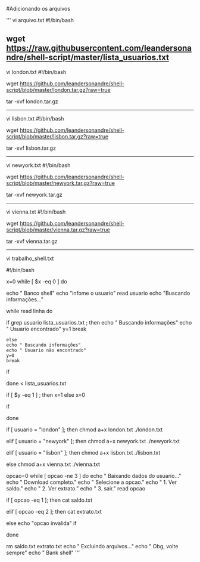 #Adicionando os arquivos

''' vi arquivo.txt
#!/bin/bash 

wget https://raw.githubusercontent.com/leandersonandre/shell-script/master/lista_usuarios.txt
--------

vi london.txt
#!/bin/bash 

wget https://github.com/leandersonandre/shell-script/blob/master/london.tar.gz?raw=true

tar -xvf london.tar.gz

-----

vi lisbon.txt
#!/bin/bash 

wget https://github.com/leandersonandre/shell-script/blob/master/lisbon.tar.gz?raw=true

tar -xvf lisbon.tar.gz

----------

vi newyork.txt
#!/bin/bash 

wget https://github.com/leandersonandre/shell-script/blob/master/newyork.tar.gz?raw=true

tar -xvf newyork.tar.gz

----------

vi vienna.txt
#!/bin/bash 

wget https://github.com/leandersonandre/shell-script/blob/master/vienna.tar.gz?raw=true

tar -xvf vienna.tar.gz

--------

vi trabalho_shell.txt

#!/bin/bash
 
x=0
while  [ $x -eq 0 ]
do 

echo " Banco shell"
echo "infome o usuario"
read usuario
echo "Buscando informações..."
 
 while read linha
 do
 
 if grep usuario lista_usuarios.txt ;
    then
    echo " Buscando informações"
    echo " Usuario encontrado"
    y=1
    break
 
    else
    echo " Buscando informações"
    echo " Usuario não encontrado"
    y=0
    break
 if
    
 done < lista_usuarios.txt

 if [ $y -eq 1 ] ; then
  x=1
  else
  x=0
  
  if
 
 
 
done

  
if [ usuario = "london" ]; then
   chmod a+x london.txt
   ./london.txt
 
elif [ usuario = "newyork" ]; then
    chmod a+x newyork.txt
    ./newyork.txt
 
elif [ usuario = "lisbon" ]; then
    chmod a+x lisbon.txt
    ./lisbon.txt
 
else
    chmod a+x vienna.txt
    ./vienna.txt

opcao=0
while [ opcao -ne 3 ]
do
echo " Baixando dados do usuario..."
echo " Download completo."
echo " Selecione a opcao."
echo " 1. Ver saldo."
echo " 2. Ver extrato."
echo " 3. sair."
read opcao
 
if [ opcao -eq 1 ]; then
   cat saldo.txt
 
elif [ opcao -eq 2 ]; then
     cat extrato.txt

else
    echo "opcao invalida"
if

done
 
rm saldo.txt extrato.txt
echo " Excluindo arquivos..."
echo " Obg, volte sempre"
echo " Bank shell"  '''
